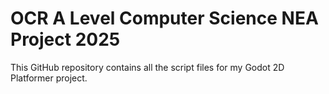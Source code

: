 # OCR A Level Computer Science NEA Project 2025
This GitHub repository contains all the script files for my Godot 2D Platformer project.
